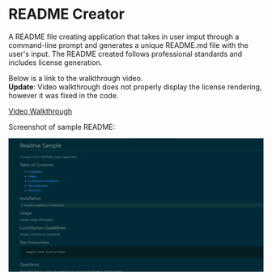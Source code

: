 # README Creator
A README file creating application that takes in user imput through a command-line prompt and generates a unique README.md file with the user's input. The README created follows professional standards and includes license generation.

Below is a link to the walkthrough video.  
**Update**: Video walkthrough does not properly display the license rendering, however it was fixed in the code.

[Video Walkthrough](./sample/README%20Creator%20Walkthrough.mp4)

Screenshot of sample README:

![Screenshot](./sample/READMEscreenshot.PNG)